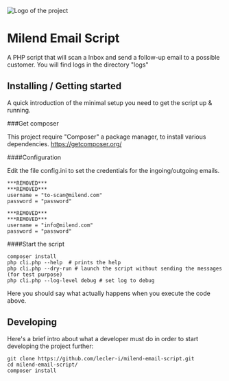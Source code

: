 ![Logo of the project](https://milend.com/wp-content/uploads/2016/06/milend-logo-transparent-new.png)

# Milend Email Script

A PHP script that will scan a Inbox and send a follow-up email to a possible customer.
You will find logs in the directory "logs"

## Installing / Getting started

A quick introduction of the minimal setup you need to get the script up &
running.

###Get composer

This project require "Composer" a package manager, to install various dependencies.
https://getcomposer.org/

####Configuration

Edit the file config.ini to set the credentials for the ingoing/outgoing emails.

```config
***REMOVED***
***REMOVED***
username = "to-scan@milend.com"
password = "password"

***REMOVED***
***REMOVED***
username = "info@milend.com"
password = "password"
```

####Start the script

```shell
composer install
php cli.php --help  # prints the help
php cli.php --dry-run # launch the script without sending the messages (for test purpose)
php cli.php --log-level debug # set log to debug
```

Here you should say what actually happens when you execute the code above.

## Developing

Here's a brief intro about what a developer must do in order to start developing
the project further:

```shell
git clone https://github.com/lecler-i/milend-email-script.git
cd milend-email-script/
composer install
```

